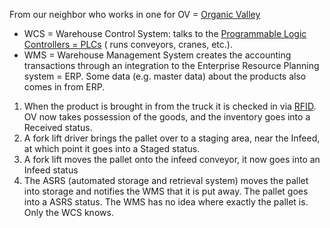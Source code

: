 From our neighbor who works in one for OV = [Organic Valley](https://www.organicvalley.coop/)

* WCS = Warehouse Control System: talks to the [Programmable Logic Controllers = PLCs](https://en.wikipedia.org/wiki/Programmable_logic_controller) ( runs conveyors, cranes, etc.).
* WMS = Warehouse Management System creates the accounting transactions through an integration to the Enterprise Resource Planning system = ERP.  Some data (e.g. master data) about the products also comes in from ERP.

1. When the product is brought in from the truck it is checked in via [RFID](https://en.wikipedia.org/wiki/Radio-frequency_identification).  OV now takes possession of the goods, and the inventory goes into a Received status.
2. A fork lift driver brings the pallet over to a staging area, near the Infeed, at which point it goes into a Staged status.
3. A fork lift moves the pallet onto the infeed conveyor, it now goes into an Infeed status
4. The ASRS (automated storage and retrieval system) moves the pallet into storage and notifies the WMS that it is put away.  The pallet goes into a ASRS status.  The WMS has no idea where exactly the pallet is.  Only the WCS knows.
